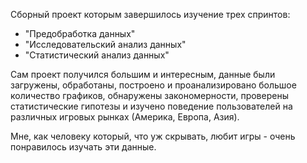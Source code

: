 Сборный проект которым завершилось изучение трех спринтов:
+ "Предобработка данных"
+ "Исследовательский анализ данных"
+ "Статистический анализ данных"

Сам проект получился большим и интересным, данные были загружены, обработаны, построено и проанализировано большое количество графиков, обнаружены закономерности, проверены статистические гипотезы и изучено поведение пользователей на различных игровых рынках (Америка, Европа, Азия).

Мне, как человеку который, что уж скрывать, любит игры - очень понравилось изучать эти данные.
